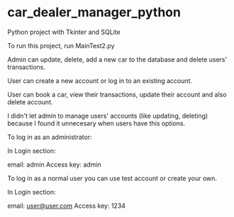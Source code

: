 # car_dealer_manager_python
Python project with Tkinter and SQLite


To run this project, run MainTest2.py

Admin can update, delete, add a new car to the database and delete users' transactions.

User can create a new account or log in to an existing account.

User can book a car, view their transactions, update their account and also delete account.

I didn't let admin to manage users' accounts (like updating, deleting) because I found it unnecesary when users have this options.


To log in as an administrator:

In Login section:

email: admin
Access key: admin

To log in as a normal user you can use test account or create your own.

In Login section:

email: user@user.com
Access key: 1234


